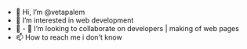 - 👋 Hi, I’m @vetapalem
- 👀 I’m interested in web development
- 🌱 - 💞️ I’m looking to collaborate on developers | making of web pages
- 📫 How to reach me i don't know

<!---
vetapalem/vetapalem is a ✨ special ✨ repository because its `README.md` (this file) appears on your GitHub profile.
You can click the Preview link to take a look at your changes.
--->
